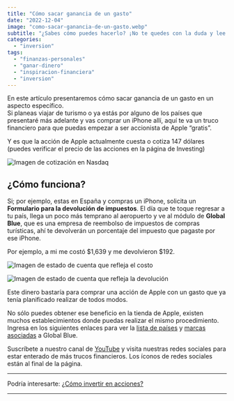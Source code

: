 ```yaml
---
title: "Cómo sacar ganancia de un gasto"
date: "2022-12-04"
image: "como-sacar-ganancia-de-un-gasto.webp"
subtitle: "¿Sabes cómo puedes hacerlo? ¡No te quedes con la duda y lee el artículo!"
categories: 
  - "inversion"
tags: 
  - "finanzas-personales"
  - "ganar-dinero"
  - "inspiracion-financiera"
  - "inversion"
---
```


En este artículo presentaremos cómo sacar ganancia de un gasto en un aspecto específico.  
Si planeas viajar de turismo o ya estás por alguno de los países que presentaré más adelante y vas comprar un iPhone allí, aquí te va un truco financiero para que puedas empezar a ser accionista de Apple “gratis”.

Y es que la acción de Apple actualmente cuesta o cotiza 147 dólares (puedes verificar el precio de las acciones en la página de Investing)

![Imagen de cotización en Nasdaq](/images/posts/como-sacar-ganancia-de-un-gasto/image.png)

## ¿Cómo funciona?

Si; por ejemplo, estas en España y compras un iPhone, solicita un **Formulario para la devolución de impuestos**. El día que te toque regresar a tu país, llega un poco más temprano al aeropuerto y ve al módulo de **Global Blue**, que es una empresa de reembolso de impuestos de compras turísticas, ahí te devolverán un porcentaje del impuesto que pagaste por ese iPhone.

Por ejemplo, a mi me costó $1,639 y me devolvieron $192.

![Imagen de estado de cuenta que refleja el costo](/images/posts/como-sacar-ganancia-de-un-gasto/image-1.png)

![Imagen de estado de cuenta que refleja la devolución](/images/posts/como-sacar-ganancia-de-un-gasto/image-2.png)

Este dinero bastaría para comprar una acción de Apple con un gasto que ya tenía planificado realizar de todos modos.

No sólo puedes obtener ese beneficio en la tienda de Apple, existen muchos establecimientos donde puedas realizar el mismo procedimiento. Ingresa en los siguientes enlaces para ver la [lista de países](https://www.globalblue.com/tax-free-shopping/refund-points/) y [marcas asociadas](https://www.globalblue.com/brands/) a Global Blue.

Suscríbete a nuestro canal de [YouTube](https://www.youtube.com/@PasionporlasFinanzas) y visita nuestras redes sociales para estar enterado de más trucos financieros. Los íconos de redes sociales están al final de la página.

* * *

Podría interesarte: [¿Cómo invertir en acciones?](https://pasionporlasfinanzas.tvalverde.tech/posts/como-invertir-en-acciones/)

* * *
